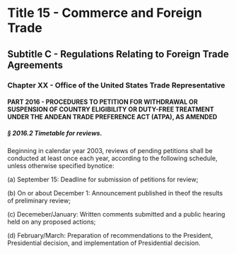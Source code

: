 
# Title 15 - Commerce and Foreign Trade
## Subtitle C - Regulations Relating to Foreign Trade Agreements
### Chapter XX - Office of the United States Trade Representative
#### PART 2016 - PROCEDURES TO PETITION FOR WITHDRAWAL OR SUSPENSION OF COUNTRY ELIGIBILITY OR DUTY-FREE TREATMENT UNDER THE ANDEAN TRADE PREFERENCE ACT (ATPA), AS AMENDED
##### § 2016.2 Timetable for reviews.

Beginning in calendar year 2003, reviews of pending petitions shall be conducted at least once each year, according to the following schedule, unless otherwise specified bynotice:

(a) September 15: Deadline for submission of petitions for review;

(b) On or about December 1: Announcement published in theof the results of preliminary review;

(c) Decemeber/January: Written comments submitted and a public hearing held on any proposed actions;

(d) February/March: Preparation of recommendations to the President, Presidential decision, and implementation of Presidential decision.
